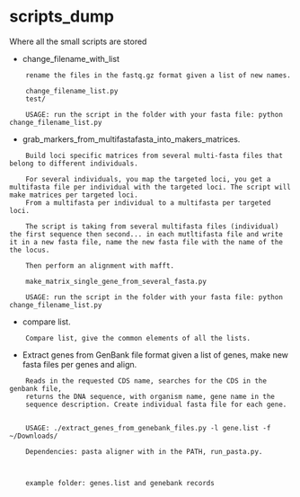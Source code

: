 # scripts_dump
Where all the small scripts are stored


- change_filename_with_list
```
	rename the files in the fastq.gz format given a list of new names. 

	change_filename_list.py
	test/

	USAGE: run the script in the folder with your fasta file: python  change_filename_list.py

```	
- grab_markers_from_multifastafasta_into_makers_matrices.	
```
	Build loci specific matrices from several multi-fasta files that belong to different individuals. 
 	
	For several individuals, you map the targeted loci, you get a multifasta file per individual with the targeted loci. The script will make matrices per targeted loci.
	From a multifasta per individual to a multifasta per targeted loci. 

	The script is taking from several multifasta files (individual) the first sequence then second... in each mutltifasta file and write it in a new fasta file, name the new fasta file with the name of the the locus.

	Then perform an alignment with mafft.

	make_matrix_single_gene_from_several_fasta.py

	USAGE: run the script in the folder with your fasta file: python change_filename_list.py
```

- compare list.

```
	Compare list, give the common elements of all the lists. 
```

- Extract genes from GenBank file format given a list of genes, make new fasta files per genes and align. 

```
    Reads in the requested CDS name, searches for the CDS in the genbank file,
    returns the DNA sequence, with organism name, gene name in the
    sequence description. Create individual fasta file for each gene.


	USAGE: ./extract_genes_from_genebank_files.py -l gene.list -f ~/Downloads/

	Dependencies: pasta aligner with in the PATH, run_pasta.py.



	example folder: genes.list and genebank records
```




